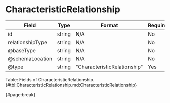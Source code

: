 <!--
    ATTENTION: This file was generated via gradle!
               Do NOT manually edit this file! Any such changes will be overwritten!
-->

# CharacteristicRelationship

| Field | Type | Format | Required |
| ------- | ------- | ------- | --- |
| id | string | N/A | No |
| relationshipType | string | N/A | No |
| @baseType | string | N/A | No |
| @schemaLocation | string | N/A | No |
| @type | string | "CharacteristicRelationship" | Yes |

Table: Fields of CharacteristicRelationship. {#tbl:CharacteristicRelationship.md:CharacteristicRelationship}

{#page:break}
